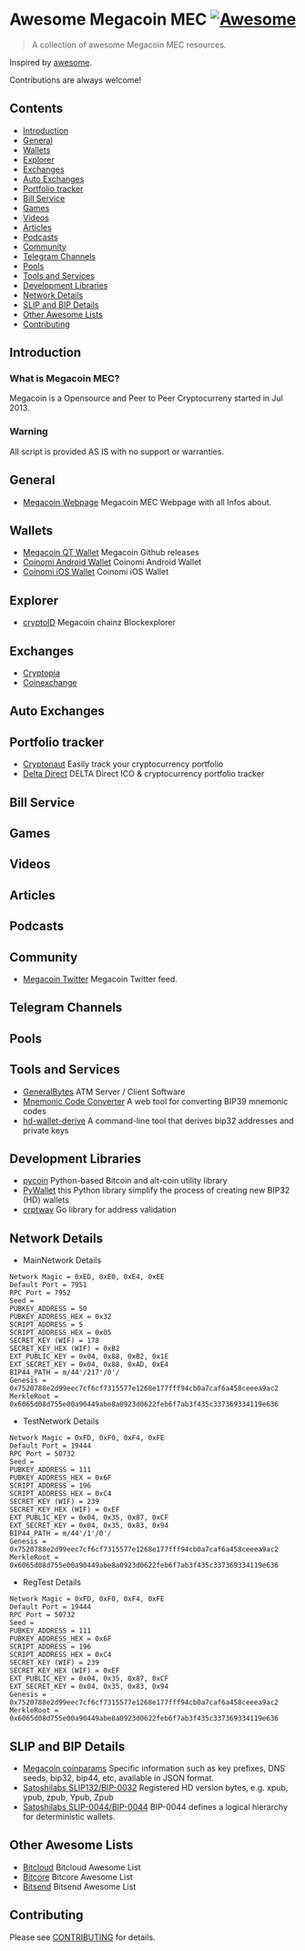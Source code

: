 # Awesome Megacoin MEC [![Awesome](https://awesome.re/badge.svg)](https://awesome.re)

> A collection of awesome Megacoin MEC resources.

Inspired by [awesome](https://github.com/sindresorhus/awesome).

Contributions are always welcome! 

## Contents
* [Introduction](#introduction)
* [General](#general)
* [Wallets](#wallets)
* [Explorer](#explorer)
* [Exchanges](#exchanges)
* [Auto Exchanges](#auto-exchanges)
* [Portfolio tracker](#portfolio-tracker)
* [Bill Service](#bill-service)
* [Games](#games)
* [Videos](#videos)
* [Articles](#articles)
* [Podcasts](#podcasts)
* [Community](#community)
* [Telegram Channels](#telegram-channels)
* [Pools](#pools)
* [Tools and Services](#tools-and-services)
* [Development Libraries](#development-libraries)
* [Network Details](#network-details)
* [SLIP and BIP Details](#slip-and-bip-details)
* [Other Awesome Lists](#other-awesome-lists)
* [Contributing](#contributing)

## Introduction
### What is Megacoin MEC?
Megacoin is a Opensource and Peer to Peer Cryptocurreny started in Jul 2013.

### Warning
All script is provided AS IS with no support or warranties.


## General
* [Megacoin Webpage](https://megacoin.eu/) Megacoin MEC Webpage with all Infos about.


## Wallets
* [Megacoin QT Wallet](https://github.com/LIMXTEC/Megacoin/releases) Megacoin Github releases
* [Coinomi Android Wallet](https://play.google.com/store/apps/details?id=com.coinomi.wallet) Coinomi Android Wallet
* [Coinomi iOS Wallet](https://itunes.apple.com/app/coinomi-wallet/id1333588809) Coinomi iOS Wallet


## Explorer
* [cryptoID](https://chainz.cryptoid.info/mec/) Megacoin chainz Blockexplorer


## Exchanges
* [Cryptopia](https://www.cryptopia.co.nz/Exchange/?market=MEC_BTC)
* [Coinexchange](https://www.coinexchange.io/market/MEC/BTC)


## Auto Exchanges


## Portfolio tracker
* [Cryptonaut](https://www.cryptonaut.org) Easily track your cryptocurrency portfolio 
* [Delta Direct](https://delta.app) DELTA Direct ICO & cryptocurrency portfolio tracker


## Bill Service


## Games


## Videos


## Articles


## Podcasts


## Community
* [Megacoin Twitter](https://twitter.com/megacoin_mec) Megacoin Twitter feed.


## Telegram Channels


## Pools


## Tools and Services
* [GeneralBytes](https://github.com/GENERALBYTESCOM/batm_public) ATM Server / Client Software
* [Mnemonic Code Converter](https://iancoleman.io/bip39) A web tool for converting BIP39 mnemonic codes
* [hd-wallet-derive](https://github.com/dan-da/hd-wallet-derive) A command-line tool that derives bip32 addresses and private keys


## Development Libraries
* [pycoin](https://github.com/richardkiss/pycoin) Python-based Bitcoin and alt-coin utility library
* [PyWallet](https://github.com/ranaroussi/pywallet) this Python library simplify the process of creating new BIP32 (HD) wallets
* [crptwav](https://github.com/StrongSquirrel/crptwav) Go library for address validation


## Network Details
* MainNetwork Details
```
Network Magic = 0xED, 0xE0, 0xE4, 0xEE
Default Port = 7951
RPC Port = 7952
Seed = 
PUBKEY_ADDRESS = 50
PUBKEY_ADDRESS_HEX = 0x32 
SCRIPT_ADDRESS = 5
SCRIPT_ADDRESS_HEX = 0x05
SECRET_KEY (WIF) = 178
SECRET_KEY_HEX (WIF) = 0xB2
EXT_PUBLIC_KEY = 0x04, 0x88, 0xB2, 0x1E
EXT_SECRET_KEY = 0x04, 0x88, 0xAD, 0xE4
BIP44_PATH = m/44'/217'/0'/
Genesis = 0x7520788e2d99eec7cf6cf7315577e1268e177fff94cb0a7caf6a458ceeea9ac2
MerkleRoot = 0x6065d08d755e00a90449abe8a0923d0622feb6f7ab3f435c337369334119e636
```
* TestNetwork Details
```
Network Magic = 0xFD, 0xF0, 0xF4, 0xFE
Default Port = 19444
RPC Port = 50732
Seed = 
PUBKEY_ADDRESS = 111
PUBKEY_ADDRESS_HEX = 0x6F
SCRIPT_ADDRESS = 196
SCRIPT_ADDRESS_HEX = 0xC4
SECRET_KEY (WIF) = 239
SECRET_KEY_HEX (WIF) = 0xEF
EXT_PUBLIC_KEY = 0x04, 0x35, 0x87, 0xCF
EXT_SECRET_KEY = 0x04, 0x35, 0x83, 0x94
BIP44_PATH = m/44'/1'/0'/
Genesis = 0x7520788e2d99eec7cf6cf7315577e1268e177fff94cb0a7caf6a458ceeea9ac2
MerkleRoot = 0x6065d08d755e00a90449abe8a0923d0622feb6f7ab3f435c337369334119e636
```
* RegTest Details
```
Network Magic = 0xFD, 0xF0, 0xF4, 0xFE
Default Port = 19444
RPC Port = 50732
Seed =
PUBKEY_ADDRESS = 111
PUBKEY_ADDRESS_HEX = 0x6F
SCRIPT_ADDRESS = 196
SCRIPT_ADDRESS_HEX = 0xC4
SECRET_KEY (WIF) = 239
SECRET_KEY_HEX (WIF) = 0xEF
EXT_PUBLIC_KEY = 0x04, 0x35, 0x87, 0xCF
EXT_SECRET_KEY = 0x04, 0x35, 0x83, 0x94
Genesis = 0x7520788e2d99eec7cf6cf7315577e1268e177fff94cb0a7caf6a458ceeea9ac2
MerkleRoot = 0x6065d08d755e00a90449abe8a0923d0622feb6f7ab3f435c337369334119e636
```


## SLIP and BIP Details
* [Megacoin coinparams](https://github.com/dan-da/coinparams/blob/master/coins/mec.json) Specific information such as key prefixes, DNS seeds, bip32, bip44, etc, available in JSON format.
* [Satoshilabs SLIP132/BIP-0032](https://github.com/satoshilabs/slips/blob/master/slip-0132.md#registered-hd-version-bytes) Registered HD version bytes, e.g. xpub, ypub, zpub, Ypub, Zpub
* [Satoshilabs SLIP-0044/BIP-0044](https://github.com/satoshilabs/slips/blob/master/slip-0044.md) BIP-0044 defines a logical hierarchy for deterministic wallets.


## Other Awesome Lists
* [Bitcloud](https://github.com/LIMXTEC/awesome-bitcloud-btdx/) Bitcloud Awesome List
* [Bitcore](https://github.com/LIMXTEC/awesome-bitcore-btx/) Bitcore Awesome List
* [Bitsend](https://github.com/LIMXTEC/awesome-bitsend-bsd/) Bitsend Awesome List


## Contributing
Please see [CONTRIBUTING](https://github.com/LIMXTEC/awesome-megacoin-mec/blob/master/contributing.md) for details.
